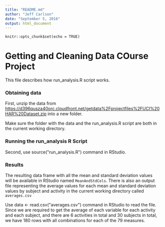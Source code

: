 ```yaml
---
title: "README.md"
author: "Jeff Carlson"
date: "September 5, 2016"
output: html_document
---
```


```{r setup, include=FALSE}
knitr::opts_chunk$set(echo = TRUE)
```

# Getting and Cleaning Data COurse Project

This file describes how run_analysis.R script works.

### Obtaining data
First, unzip the data from https://d396qusza40orc.cloudfront.net/getdata%2Fprojectfiles%2FUCI%20HAR%20Dataset.zip into a new folder.

Make sure the folder with the data and the run_analysis.R script are both in the current working directory.

### Running the run_analysis R Script
Second, use source("run_analysis.R") command in RStudio.

### Results
The resulting data frame with all the mean and standard deviation values will be available in RStudio named `MeanAndStdCols`.
There is also an output file representing the average values for each mean and standard deviation values by subject and activity in the current working directory called `averages.csv`

Use data <- read.csv("averages.csv") command in RStudio to read the file. Since we are required to get the average of each variable for each activity and each subject, and there are 6 activities in total and 30 subjects in total, we have 180 rows with all combinations for each of the 79 measures.

